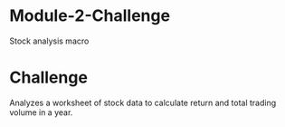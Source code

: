 # Module-2-Challenge
Stock analysis macro

# Challenge
Analyzes a worksheet of stock data to calculate return and total trading volume in a year.
